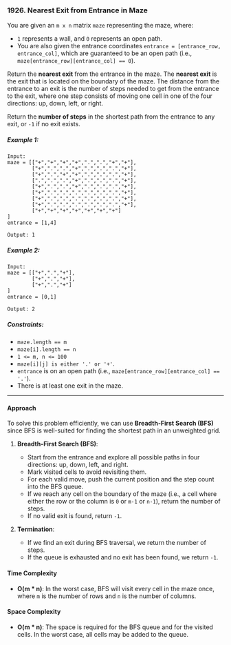 ### 1926. Nearest Exit from Entrance in Maze

You are given an `m x n` matrix `maze` representing the maze, where:
- `1` represents a wall, and `0` represents an open path.
- You are also given the entrance coordinates `entrance = [entrance_row, entrance_col]`, which are guaranteed to be an open path (i.e., `maze[entrance_row][entrance_col] == 0`).

Return the **nearest exit** from the entrance in the maze. The **nearest exit** is the exit that is located on the boundary of the maze. The distance from the entrance to an exit is the number of steps needed to get from the entrance to the exit, where one step consists of moving one cell in one of the four directions: up, down, left, or right.

Return the **number of steps** in the shortest path from the entrance to any exit, or `-1` if no exit exists.

##### Example 1:

```plaintext
Input:
maze = [["+","+","+","+",".",".","+","+"],
        ["+",".",".","+",".",".",".","+"],
        ["+",".","+","+",".",".",".","+"],
        [".",".",".","+",".",".",".","+"],
        ["+",".",".","+",".",".",".","+"],
        ["+",".",".",".",".",".",".","+"],
        ["+",".",".",".",".",".",".","+"],
        ["+",".",".",".",".",".",".","+"],
        ["+","+","+","+","+","+","+"]
]
entrance = [1,4]

Output: 1
```

##### Example 2:

```plaintext
Input:
maze = [["+",".","+"],
        ["+",".","+"],
        ["+",".","+"]
]
entrance = [0,1]

Output: 2
```

##### Constraints:
- `maze.length == m`
- `maze[i].length == n`
- `1 <= m, n <= 100`
- `maze[i][j] is either '.' or '+'`.
- `entrance` is on an open path (i.e., `maze[entrance_row][entrance_col] == '.'`).
- There is at least one exit in the maze.

---

#### Approach

To solve this problem efficiently, we can use **Breadth-First Search (BFS)** since BFS is well-suited for finding the shortest path in an unweighted grid.

1. **Breadth-First Search (BFS)**:
   - Start from the entrance and explore all possible paths in four directions: up, down, left, and right.
   - Mark visited cells to avoid revisiting them.
   - For each valid move, push the current position and the step count into the BFS queue.
   - If we reach any cell on the boundary of the maze (i.e., a cell where either the row or the column is `0` or `m-1` or `n-1`), return the number of steps.
   - If no valid exit is found, return `-1`.

2. **Termination**:
   - If we find an exit during BFS traversal, we return the number of steps.
   - If the queue is exhausted and no exit has been found, we return `-1`.

#### Time Complexity

- **O(m * n)**: In the worst case, BFS will visit every cell in the maze once, where `m` is the number of rows and `n` is the number of columns.

#### Space Complexity

- **O(m * n)**: The space is required for the BFS queue and for the visited cells. In the worst case, all cells may be added to the queue.
